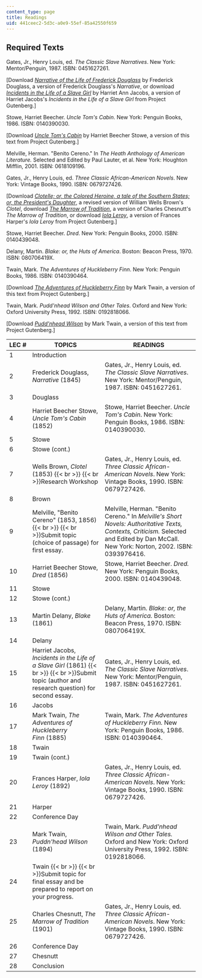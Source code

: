 ```yaml
---
content_type: page
title: Readings
uid: 441ceec2-5d3c-a0e9-55ef-85a42550f659
---
```


Required Texts
--------------

Gates, Jr., Henry Louis, ed. _The Classic Slave Narratives_. New York: Mentor/Penguin, 1987. ISBN: 0451627261.

\[Download [_Narrative of the Life of Frederick Douglass_](http://www.gutenberg.org/etext/23) by Frederick Douglass, a version of Frederick Douglass's _Narrative_, or download [_Incidents in the Life of a Slave Girl_](http://www.gutenberg.org/etext/11030) by Harriet Ann Jacobs, a version of Harriet Jacobs's _Incidents in the Life of a Slave Girl_ from Project Gutenberg.\]

Stowe, Harriet Beecher. _Uncle Tom's Cabin_. New York: Penguin Books, 1986. ISBN: 0140390030.

\[Download [_Uncle Tom's Cabin_](http://www.gutenberg.org/etext/203) by Harriet Beecher Stowe, a version of this text from Project Gutenberg.\]

Melville, Herman. "Benito Cereno." In _The Heath Anthology of American Literature._ Selected and Edited by Paul Lauter, et al. New York: Houghton Mifflin, 2001. ISBN: 0618109196.

Gates, Jr., Henry Louis, ed. _Three Classic African-American Novels_. New York: Vintage Books, 1990. ISBN: 0679727426.

\[Download [_Clotelle; or, the Colored Heroine, a tale of the Southern States; or, the President's Daughter_](http://www.gutenberg.org/etext/241), a revised version of William Wells Brown's _Clotel_, download [_The Marrow of Tradition_](http://www.gutenberg.org/etext/11228), a version of Charles Chesnutt's _The Marrow of Tradition_, or download [_Iola Leroy_](http://www.gutenberg.org/etext/12352), a version of Frances Harper's _Iola Leroy_ from Project Gutenberg.\]

Stowe, Harriet Beecher. _Dred_. New York: Penguin Books, 2000. ISBN: 0140439048.

Delany, Martin. _Blake: or, the Huts of America_. Boston: Beacon Press, 1970. ISBN: 080706419X.

Twain, Mark. _The Adventures of Huckleberry Finn_. New York: Penguin Books, 1986. ISBN: 0140390464.

\[Download [_The Adventures of Huckleberry Finn_](http://www.gutenberg.org/etext/76) by Mark Twain, a version of this text from Project Gutenberg.\]

Twain, Mark. _Pudd'nhead Wilson and Other Tales_. Oxford and New York: Oxford University Press, 1992. ISBN: 0192818066.

\[Download [_Pudd'nhead Wilson_](http://www.gutenberg.org/etext/9035) by Mark Twain, a version of this text from Project Gutenberg.\]

| LEC # | TOPICS | READINGS |
| --- | --- | --- |
| 1 | Introduction | &nbsp; |
| 2 | Frederick Douglass, _Narrative_ (1845) | Gates, Jr., Henry Louis, ed. _The Classic Slave Narratives_. New York: Mentor/Penguin, 1987. ISBN: 0451627261. |
| 3 | Douglass | &nbsp; |
| 4 | Harriet Beecher Stowe, _Uncle Tom's Cabin_ (1852) | Stowe, Harriet Beecher. _Uncle Tom's Cabin_. New York: Penguin Books, 1986. ISBN: 0140390030. |
| 5 | Stowe | &nbsp; |
| 6 | Stowe (cont.) | &nbsp; |
| 7 | Wells Brown, _Clotel_ (1853)  {{< br >}}  {{< br >}}Research Workshop | Gates, Jr., Henry Louis, ed. _Three Classic African-American Novels_. New York: Vintage Books, 1990. ISBN: 0679727426. |
| 8 | Brown | &nbsp; |
| 9 | Melville, "Benito Cereno" (1853, 1856)  {{< br >}}  {{< br >}}Submit topic (choice of passage) for first essay. | Melville, Herman. "Benito Cereno." In _Melville's Short Novels: Authoritative Texts, Contexts, Criticism._ Selected and Edited by Dan McCall. New York: Norton, 2002. ISBN: 0393976416. |
| 10 | Harriet Beecher Stowe, _Dred_ (1856) | Stowe, Harriet Beecher. _Dred._ New York: Penguin Books, 2000. ISBN: 0140439048. |
| 11 | Stowe | &nbsp; |
| 12 | Stowe (cont.) | &nbsp; |
| 13 | Martin Delany, _Blake_ (1861) | Delany, Martin. _Blake: or, the Huts of America._ Boston: Beacon Press, 1970. ISBN: 080706419X. |
| 14 | Delany | &nbsp; |
| 15 | Harriet Jacobs, _Incidents in the Life of a Slave_ _Girl_ (1861)  {{< br >}}  {{< br >}}Submit topic (author and research question) for second essay. | Gates, Jr., Henry Louis, ed. _The Classic Slave Narratives_. New York: Mentor/Penguin, 1987. ISBN: 0451627261. |
| 16 | Jacobs | &nbsp; |
| 17 | Mark Twain, _The Adventures of Huckleberry_ _Finn_ (1885) | Twain, Mark. _The Adventures of Huckleberry Finn._ New York: Penguin Books, 1986. ISBN: 0140390464. |
| 18 | Twain | &nbsp; |
| 19 | Twain (cont.) | &nbsp; |
| 20 | Frances Harper, _Iola Leroy_ (1892) | Gates, Jr., Henry Louis, ed. _Three Classic African-American Novels_. New York: Vintage Books, 1990. ISBN: 0679727426. |
| 21 | Harper | &nbsp; |
| 22 | Conference Day | &nbsp; |
| 23 | Mark Twain, _Puddn'head Wilson_ (1894) | Twain, Mark. _Pudd'nhead Wilson and Other Tales._ Oxford and New York: Oxford University Press, 1992. ISBN: 0192818066. |
| 24 | Twain  {{< br >}}  {{< br >}}Submit topic for final essay and be prepared to report on your progress. | &nbsp; |
| 25 | Charles Chesnutt, _The Marrow of Tradition_ (1901) | Gates, Jr., Henry Louis, ed. _Three Classic African-American Novels_. New York: Vintage Books, 1990. ISBN: 0679727426. |
| 26 | Conference Day | &nbsp; |
| 27 | Chesnutt | &nbsp; |
| 28 | Conclusion |